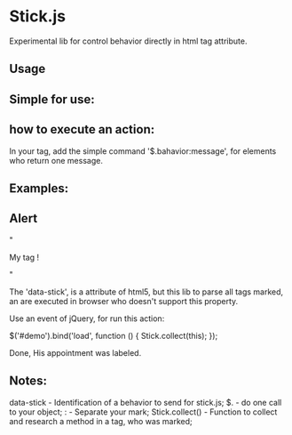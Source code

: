 Stick.js
========

 Experimental lib for control behavior directly in html tag attribute.
 
Usage
-----

Simple for use:
---------------

how to execute an action:
-------------------------

In your tag, add the simple command '$.bahavior:message', for elements who return one
message.

Examples:
---------

Alert
-----

"<p id='demo' data-stick='$.alert: My personal message !'> My tag ! </p>"

The 'data-stick', is a attribute of html5, but this lib to parse all tags marked, 
an are executed in browser who doesn't support this property.

Use an event of jQuery, for run this action:

$('#demo').bind('load', function () {
	Stick.collect(this);
});

Done, His appointment was labeled.

Notes:
------

data-stick - Identification of a behavior to send for stick.js;
$. - do one call to your object;
: - Separate your mark;
Stick.collect() - Function to collect and research a method in a tag, who was marked;

	
	
	
	